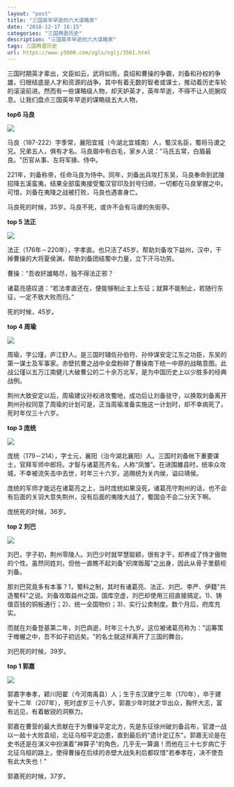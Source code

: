 ```yaml
---
layout: "post"
title: "三国英年早逝的六大谋略家"
date: "2018-12-17 16:15"
categories: "三国两晋历史"
description: "三国英年早逝的六大谋略家"
tags: 三国两晋历史
url: https://www.y5000.com/zgls/sglj/3561.html
---
```






三国时期英才辈出，文臣如云，武将如雨，袁绍和曹操的争霸，刘备和孙权的争雄，归根结底是人才和资源的战争。其中有着无数的智者或谋士，推动着历史车轮的滚滚前进。然而有一些谋略级人物，却天妒英才，英年早逝，不得不让人扼腕叹息。让我们盘点三国英年早逝的谋略级五大人物，

**top6 马良**

![](/uploads/allimg/161018/6-16101Q6311I45.JPG)

马良（187-222）字季常，襄阳宜城（今湖北宜城南）人，蜀汉名臣，蜀将马谡之兄。兄弟五人，俱有才名。马良眉中有白毛，家乡人说："马氏五常，白眉最良。"历官从事、左将军掾、侍中。

221年，刘备称帝，任命马良为侍中。同年，刘备出兵攻打东吴，马良奉命到武陵招降五溪蛮夷，结果全部蛮夷接受蜀汉官印及封号归顺，一切都在马良掌握之中。可惜，刘备在夷陵之战被打败，马良也遇害身亡。

马良死的时候，35岁。马良不死，或许不会有马谡的失街亭。

**top 5 法正**

![](/uploads/allimg/161018/6-16101Q6315S26.JPG)

法正（176年－220年），字孝直。也只活了45岁。帮助刘备攻下益州，汉中，干掉曹操的大将夏侯渊，帮助刘备团结蜀中力量，立下汗马功劳。

曹操：“吾收奸雄略尽，独不得法正邪？

诸葛亮感叹道：“若法孝直还在，便能够制止主上东征；就算不能制止，若随行东征，一定不致大败而归。”

死的时候，45岁。

**top 4 周瑜**

![](/uploads/allimg/161018/6-16101Q63242962.JPG)

周瑜，字公瑾，庐江舒人。是三国时辅佐孙伯符、孙仲谋安定江东之功臣，东吴的第一谋士及军事家。赤壁抗曹之战中全盘粉碎了曹操南下统一中原的战略意图。此战公瑾以五万江南健儿大破曹公的二十余万北军，是为中国历史上以少胜多的经典战例。

荆州大致安定以后，周瑜建议孙权进攻蜀地，成功后让刘备驻守，以换取刘备离开荆州孙权同意了周瑜的计划可是，正当周瑜准备实施这一计划时，却不幸病死了，死时年仅三十六岁。

**top 3 庞统**

![](/uploads/allimg/161018/6-16101Q633315J.JPG)

庞统（179－214），字士元，襄阳（治今湖北襄阳）人。三国时刘备帐下重要谋士，官拜军师中郎将。才智与诸葛亮齐名，人称“凤雏”。在进围雒县时，统率众攻城，不幸被流矢击中去世，时年三十六岁。追赐统为关内侯，谥曰靖侯。

庞统的军师才能远在诸葛亮之上，当时庞统如果没死，诸葛亮守荆州的话，也不会有后面的关羽大意失荆州，没有后面的夷陵大战了，蜀国会不会二分天下啊。

庞统死的时候，36岁。

**top 2 刘巴**

![](/uploads/allimg/161018/6-16101Q634202W.JPG)

刘巴，字子初，荆州零陵人。刘巴少时就早慧聪颖，很有才干，却养成了恃才傲物的个性。虽然同姓刘，但他一直瞧不起刘备"织席贩履"之出身，因此从骨子里藐视刘备。

那刘巴究竟多有本事？1，蜀科之制，其时有诸葛亮、法正、刘巴、李严、伊籍"共造蜀科"之说。刘备攻取益州之国，国库空虚，刘巴却使用三招直接搞定。1)、铸值百钱的铜板通行；2)、统一全国物价；3)、实行公卖制度。数个月后，府库充实。

而就在刘备登基第二年，刘巴病逝，时年三十九岁。这位被诸葛亮称为："运筹策于帷幄之中，吾不如子初远矣。"的名士就这样离开了三国的舞台。

刘巴死的时候，39岁。

**top 1 郭嘉**

![](/uploads/allimg/161018/6-16101Q6350R10.JPG)

郭嘉字奉孝，颖川阳翟（今河南禹县）人；生于东汉建宁三年（170年），卒于建安十二年（207年），死时虚岁三十八岁。郭嘉少年时就才华出众，胸怀大志，富有远见，有着敏锐的洞察力。

郭嘉在曹营的最大贡献在于为曹操平定北方，先是东征徐州破刘备吕布，官渡一战以一敌十大败袁绍，北征乌桓平定边患，直到最后的"遗计定辽东"。郭嘉无论是在史书还是在演义中扮演着"神算子"的角色，几乎无一算漏！而他在三十七岁病亡于北征乌桓的路上，使得曹操在后续的赤壁大战失利后都叹惜"若奉孝在，决不使吾有此大失也！"

郭嘉死的时候，37岁。
